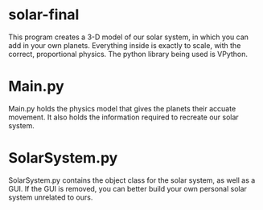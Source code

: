 # solar-final
This program creates a 3-D model of our solar system, in which you can add in your own planets.
Everything inside is exactly to scale, with the correct, proportional physics.
The python library being used is VPython.
# Main.py
Main.py holds the physics model that gives the planets their accuate movement. It also holds the information required to recreate our solar system.

# SolarSystem.py
SolarSystem.py contains the object class for the solar system, as well as a GUI. If the GUI is removed, you can better build your own personal solar system unrelated to ours. 
